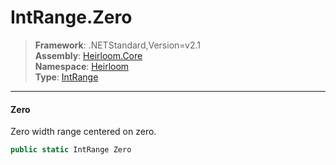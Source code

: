 # IntRange.Zero

> **Framework**: .NETStandard,Version=v2.1  
> **Assembly**: [Heirloom.Core][0]  
> **Namespace**: [Heirloom][0]  
> **Type**: [IntRange][1]

--------------------------------------------------------------------------------

#### Zero

Zero width range centered on zero.

```cs
public static IntRange Zero
```

[0]: ../Heirloom.Core.md
[1]: Heirloom.IntRange.md
